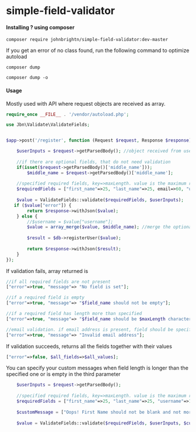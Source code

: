 # simple-field-validator

#### Installing ? using composer
```composer
composer require johnbrightn/simple-field-validator:dev-master
```
If you get an error of no class found, run the following command to optimize autoload
```composer
composer dump

composer dump -o
```

#### Usage
Mostly used with API where request objects are received as array.
```php
require_once __FILE__ . '/vendor/autoload.php';

use Jbn\Validate\ValidateFields;


$app->post('/register', function (Request $request, Response $response) {

    $userInputs = $request->getParsedBody(); //object received from user/frontend
    
    //if there are optional fields, that do not need validation
    if(isset($request->getParsedBody()['middle_name']));
        $middle_name = $request->getParsedBody()['middle_name'];
        
    //specified required fields, key=>maxLength. value is the maximum required length of every field/key
    $requiredFields = ["first_name"=>25, "last_name"=>25, email=>60, "username"=>15, "password"=>20];
    
    $value = ValidateFields::validate($requiredFields, $userInputs);
   if ($value["error"]) {
        return $response->withJson($value);
    } else {
        //$username = $value["username"];
        $value = array_merge($value, $middle_name); //merge the optional fields to the required fields
        
        $result = $db->registerUser($value);
        
        return $response->withJson($result);
    }
});

```

If validation fails, array returned is
```php
//if all required fields are not present
["error"=>true, "message"=> "No field is set"];

//if a required field is empty
["error"=>true, "message"=> "$field_name should not be empty"];

//if a required field has length more than specified
["error"=>true, "message"=> "$field_name should be $maxLength characters or less"];

//email validation. if email address is present, field should be specified as 'email',
["error"=>true, "message"=> "Invalid email address"];

```

If validation succeeds, returns all the fields together with their values
```php
["error"=>false, $all_fields=>$all_values];

```

You can specify your custom messages when field length is longer than the specified one or is empty in the third parameter
```php
    $userInputs = $request->getParsedBody();
    
    //specified required fields, key=>maxLength. value is the maximum required length of every field/key
    $requiredFields = ["first_name"=>25, "last_name"=>25, "username"=>15, "password"=>20];
    
    $customMessage = ["Oops! First Name should not be blank and not more than 25 characters", "Enter your last name and not more than 25 characters", "Enter a username of 15 characters or less", "Password should not exceed 20 characters"];
    
    $value = ValidateFields::validate($requiredFields, $userInputs, $customMessage);

```
